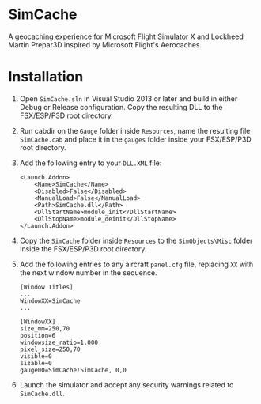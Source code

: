 # SimCache
A geocaching experience for Microsoft Flight Simulator X and Lockheed Martin Prepar3D inspired by Microsoft Flight's Aerocaches.

# Installation
1. Open `SimCache.sln` in Visual Studio 2013 or later and build in either Debug or Release configuration. Copy the resulting DLL to the FSX/ESP/P3D root directory.
2. Run cabdir on the `Gauge` folder inside `Resources`, name the resulting file `SimCache.cab` and place it in the `gauges` folder inside your FSX/ESP/P3D root directory.
3. Add the following entry to your `DLL.XML` file:

    ```
    <Launch.Addon>
        <Name>SimCache</Name>
        <Disabled>False</Disabled>
        <ManualLoad>False</ManualLoad>
        <Path>SimCache.dll</Path>
        <DllStartName>module_init</DllStartName>
        <DllStopName>module_deinit</DllStopName>
    </Launch.Addon>
    ```
    
4. Copy the `SimCache` folder inside `Resources` to the `SimObjects\Misc` folder inside the FSX/ESP/P3D root directory.
5. Add the following entries to any aircraft `panel.cfg` file, replacing `XX` with the next window number in the sequence.

    ```
    [Window Titles]
    ...
    WindowXX=SimCache
    ...

    [WindowXX]
    size_mm=250,70
    position=6
    windowsize_ratio=1.000
    pixel_size=250,70
    visible=0
    sizable=0
    gauge00=SimCache!SimCache, 0,0
    ```

6. Launch the simulator and accept any security warnings related to `SimCache.dll`.
